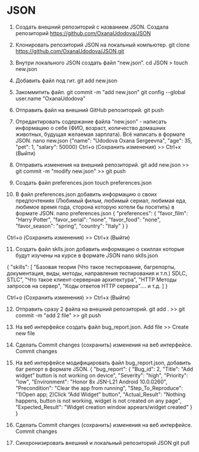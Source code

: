 # JSON
1. Создать внешний репозиторий c названием JSON.
Создала репозиторий https://github.com/OxanaUdodova/JSON

2. Клонировать репозиторий JSON на локальный компьютер.
git clone https://github.com/OxanaUdodova/JSON.git

3. Внутри локального JSON создать файл “new.json”.
cd JSON > touch new.json

4. Добавить файл под гит.
git add new.json

5. Закоммитить файл.
git commit -m "add new.json"
git config --global user.name "OxanaUdodova"

6. Отправить файл на внешний GitHub репозиторий.
git push

7. Отредактировать содержание файла “new.json” - написать информацию о себе (ФИО, возраст, количество домашних животных, будущая желаемая зарплата). Всё написать в формате JSON.
nano new.json
{"name": "Udodova Oxana Sergeevna",
"age": 35,
"pet": 1,
"salary": 50000}
Сtrl+o (Сохранить изменения) >> Сtrl+x (Выйти)

8. Отправить изменения на внешний репозиторий.
git add new.json >>  git commit -m "modify new.json" >>  git push

9. Создать файл preferences.json
touch preferences.json

10. В файл preferences.json добавить информацию о своих предпочтениях (Любимый фильм, любимый сериал, любимая еда, любимое время года, сторона которую хотели бы посетить) в формате JSON.
nano preferences.json 
{
	"preferences": {
		"favor_film": "Harry Potter",
		"favor_serial": "none",
		"favor_food": "none",
		"favor_season": "spring",
		"country": "Italy"
	}
}

Сtrl+o (Сохранить изменения) >> Сtrl+x (Выйти)

11. Создать файл sklls.json добавить информацию о скиллах которые будут изучены на курсе в формате JSON
nano sklls.json 

{
    "skills": 
    [
        "Базовая теория (Что такое тестирование, багрепорты, документация, виды, методы, направления тестирования и т.п.) SDLC, STLC",
        "Что такое клиент-серверная архитектура",
        "HTTP Методы запросов на сервер",
        "Коды ответов HTTP сервера".... и т.д.  ]
}

Сtrl+o (Сохранить изменения) >> Сtrl+x (Выйти)

12. Отправить сразу 2 файла на внешний репозиторий.
git add . >>  git commit -m "add 2 file" >> git push

13. На веб интерфейсе создать файл bug_report.json.
Add file >> Create new file

14. Сделать Commit changes (сохранить) изменения на веб интерфейсе.
Commit changes

15. На веб интерфейсе модифицировать файл bug_report.json, добавить баг репорт в формате JSON.
{
    "bug_report": {
      "Bug_id": 2,
      "Title": "Add widget” button is not working on device",
      "Severity": "high",
      "Priority": "low",
      "Environment": "Honor 8x JSN-L21 Android 10.0.0260",
      "Precondition": "Clear the app from running",
      "Step_To_Reproduce": "1)Open app; 2)Click “Add Widget” button",
      "Actual_Result": "Nothing happens, button is not working, widget is not created on any page",
      "Expected_Result": "Widget creation window appears/widget created"
    }
  }


16. Сделать Commit changes (сохранить) изменения на веб интерфейсе.
Commit changes

17. Синхронизировать внешний и локальный репозиторий JSON
git pull
